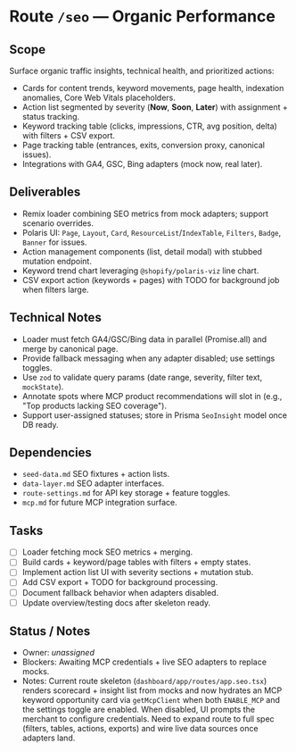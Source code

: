 # Route `/seo` — Organic Performance

## Scope
Surface organic traffic insights, technical health, and prioritized actions:
- Cards for content trends, keyword movements, page health, indexation anomalies, Core Web Vitals placeholders.
- Action list segmented by severity (**Now**, **Soon**, **Later**) with assignment + status tracking.
- Keyword tracking table (clicks, impressions, CTR, avg position, delta) with filters + CSV export.
- Page tracking table (entrances, exits, conversion proxy, canonical issues).
- Integrations with GA4, GSC, Bing adapters (mock now, real later).

## Deliverables
- Remix loader combining SEO metrics from mock adapters; support scenario overrides.
- Polaris UI: `Page`, `Layout`, `Card`, `ResourceList`/`IndexTable`, `Filters`, `Badge`, `Banner` for issues.
- Action management components (list, detail modal) with stubbed mutation endpoint.
- Keyword trend chart leveraging `@shopify/polaris-viz` line chart.
- CSV export action (keywords + pages) with TODO for background job when filters large.

## Technical Notes
- Loader must fetch GA4/GSC/Bing data in parallel (Promise.all) and merge by canonical page.
- Provide fallback messaging when any adapter disabled; use settings toggles.
- Use `zod` to validate query params (date range, severity, filter text, `mockState`).
- Annotate spots where MCP product recommendations will slot in (e.g., "Top products lacking SEO coverage").
- Support user-assigned statuses; store in Prisma `SeoInsight` model once DB ready.

## Dependencies
- `seed-data.md` SEO fixtures + action lists.
- `data-layer.md` SEO adapter interfaces.
- `route-settings.md` for API key storage + feature toggles.
- `mcp.md` for future MCP integration surface.

## Tasks
- [ ] Loader fetching mock SEO metrics + merging.
- [ ] Build cards + keyword/page tables with filters + empty states.
- [ ] Implement action list UI with severity sections + mutation stub.
- [ ] Add CSV export + TODO for background processing.
- [ ] Document fallback behavior when adapters disabled.
- [ ] Update overview/testing docs after skeleton ready.

## Status / Notes
- Owner: _unassigned_
- Blockers: Awaiting MCP credentials + live SEO adapters to replace mocks.
- Notes: Current route skeleton (`dashboard/app/routes/app.seo.tsx`) renders scorecard + insight list from mocks and now hydrates an MCP keyword opportunity card via `getMcpClient` when both `ENABLE_MCP` and the settings toggle are enabled. When disabled, UI prompts the merchant to configure credentials. Need to expand route to full spec (filters, tables, actions, exports) and wire live data sources once adapters land.
